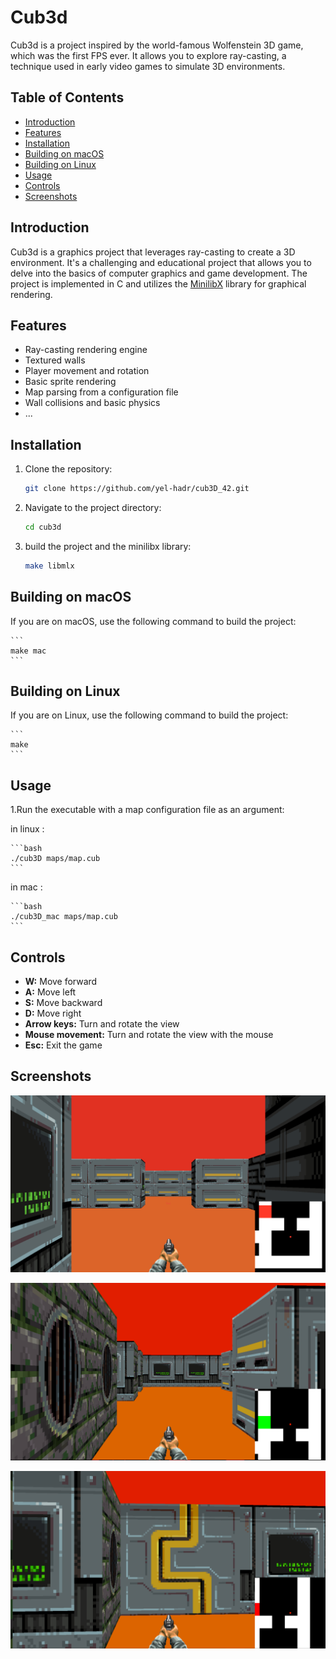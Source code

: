 # Cub3d

Cub3d is a project inspired by the world-famous Wolfenstein 3D game, which was the first FPS ever. It allows you to explore ray-casting, a technique used in early video games to simulate 3D environments.

## Table of Contents
- [Introduction](#introduction)
- [Features](#features)
- [Installation](#installation)
- [Building on macOS](#building-on-macos)
- [Building on Linux](#building-on-linux)
- [Usage](#usage)
- [Controls](#controls)
- [Screenshots](#screenshots)

## Introduction

Cub3d is a graphics project that leverages ray-casting to create a 3D environment. It's a challenging and educational project that allows you to delve into the basics of computer graphics and game development. The project is implemented in C and utilizes the [MinilibX](https://github.com/codam-coding-college/MLX42.git) library for graphical rendering.

## Features

- Ray-casting rendering engine
- Textured walls
- Player movement and rotation
- Basic sprite rendering
- Map parsing from a configuration file
- Wall collisions and basic physics
- ...

## Installation

1. Clone the repository:

    ```bash
    git clone https://github.com/yel-hadr/cub3D_42.git
    ```

2. Navigate to the project directory:

	```bash
	cd cub3d
	```
3. build the project and the minilibx library:

	```bash
	make libmlx
	```

## Building on macOS

If you are on macOS, use the following command to build the project:

    ```
    make mac
    ```

## Building on Linux

If you are on Linux, use the following command to build the project:

	```
	make
	```

## Usage

1.Run the executable with a map configuration file as an argument:

in linux :

	```bash
	./cub3D maps/map.cub
	```

in mac :

	```bash
	./cub3D_mac maps/map.cub
	```

## Controls

- **W:** Move forward
- **A:** Move left
- **S:** Move backward
- **D:** Move right
- **Arrow keys:** Turn and rotate the view
- **Mouse movement:** Turn and rotate the view with the mouse
- **Esc:** Exit the game

## Screenshots

![Screenshot 1](./screenshot1.png)

![Screenshot 2](./screenshot2.png)

![Screenshot 2](./screenshot3.png)

